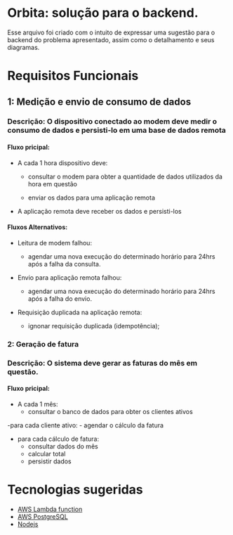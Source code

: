 # Orbita: solução para o backend.

Esse arquivo foi criado com o intuito de expressar uma sugestão para o backend do problema apresentado, assim como o detalhamento e seus diagramas.

# Requisitos Funcionais

## 1: Medição e envio de consumo de dados

### Descrição: O dispositivo conectado ao modem deve medir o consumo de dados e persisti-lo em uma base de dados remota

#### Fluxo pricipal:
- A cada 1 hora dispositivo deve:
    - consultar o modem para obter a quantidade de dados utilizados da hora em questão

    - enviar os dados para uma aplicação remota

- A aplicação remota deve receber os dados e persisti-los
	
#### Fluxos Alternativos:

- Leitura de modem falhou:
    - agendar uma nova execução do determinado horário para 24hrs após a falha da consulta.

- Envio para aplicação remota falhou:
    - agendar uma nova execução do determinado horário para 24hrs após a falha do envio.

- Requisição duplicada na aplicação remota:
    - ignonar requisição duplicada (idempotência);

### 2: Geração de fatura

### Descrição: O sistema deve gerar as faturas do mês em questão.

#### Fluxo pricipal:		
- A cada 1 mês:
    - consultar o banco de dados para obter os clientes ativos

-para cada cliente ativo:
    - agendar o cálculo da fatura

- para cada cálculo de fatura:
    - consultar dados do mês
    - calcular total
    - persistir dados

# Tecnologias sugeridas

- [AWS Lambda function](https://aws.amazon.com/lambda/)
- [AWS PostgreSQL](https://aws.amazon.com/rds/postgresql/)
- [Nodejs](https://nodejs.dev/)